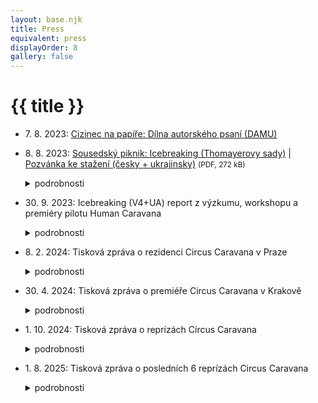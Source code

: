 ```yaml
---
layout: base.njk
title: Press
equivalent: press
displayOrder: 8
gallery: false
---
```


# {{ title }}

- <time datetime="2023-08-07">7. 8. 2023</time>: [Cizinec na papíře: Dílna autorského psaní (DAMU)](https://www.facebook.com/events/311848634603518/)
- <time datetime="2023-08-08">8. 8. 2023</time>: [Sousedský piknik: Icebreaking (Thomayerovy sady)](https://www.facebook.com/events/690959142876244/) | [Pozvánka ke stažení (česky + ukrajinsky)](/files/Icebreaking-piknik-Praha-2023-cz-ua.pdf) <small>(PDF, 272 kB)</small>
  <details>
    <summary>podrobnosti</summary>

    ## Sousedský piknik: Icebreaking

    <time datetime="2023-08-08 16:00:00">8. 8. 2023 od 16 hodin</time>

    v Thomayerových sadech v pražské Libni

    Srdečně Vás zveme na příjemné odpoledne v [Thomayerových sadech](https://www.google.com/maps/place/50%C2%B006%2730.5%22N+14%C2%B027%2759.9%22E/@50.1084344,14.4664056,19z/data=!4m4!3m3!8m2!3d50.1084722!4d14.4666389?entry=ttu) v Libni, kde na Vás budou **v úterý 8. srpna 2023** čekat **od 16 hodin** zábavné aktivity pro děti i jejich maminky a od 17 hodin hravá dílna o mezilidském sbližování, kterou pro Vás připravili tvůrci mezinárodního divadelního projektu ICEBREAKING (SK/CZ/UA).

    Většina z nás už déle než rok potkává ve své ulici nové sousedy z Ukrajiny a mnozí jim v jejich nelehké situaci podávají pomocnou ruku. Vy, naši noví ukrajinští sousedé,zase naši českou společnost obohacujete o své znalosti, zvyky, důležité služby i povolání. Je načase, abychom se blíže poznali a společně oslavili, že jsme pro sebe jeden druhému darem.

    Pro piknik upečeme to, co máme rádi my, vy nás potěšíte, když přinesete nějakou svoji oblíbenou pochoutku. Také nám moc pomůže, když do společné hry přinesete jakoukoli věc jako symbolický dárek. Může to být kytička ze zahrady, sušenka, obrázek nebo hezký kamínek, obarvená šiška anebo knížka, ze které jste už vyrostli. S dárky si budeme hrát, a i když jsme každý jiný, na konci se budou radovat všichni.

    U dobrého jídla a pití si budeme povídat, hrát a třeba i zpívat a tančit. Vezměte si s sebou i kelímek a piknikovou deku. A kdyby nám počasí nepřálo, přesuneme se do tělocvičny [SK Meteor](https://www.google.com/maps/place/SK+Meteor+Praha+Volejbal/@50.1091569,14.4668455,19z/data=!4m12!1m5!3m4!2zNTDCsDA2JzMwLjUiTiAxNMKwMjcnNTkuOSJF!8m2!3d50.1084722!4d14.4666389!3m5!1s0x470bebe40a8d07c5:0x48b46decc7505f5a!8m2!3d50.1090477!4d14.467169!16s%2Fg%2F11hzpnmdv5?entry=ttu) pár metrů od parku.

    Oslavme společně a tvořivě naše nové sousedství! Moc se na Vás těšíme!

    Více informací Vám rádi sdělíme na: icebreaking-praha@seznam.cz

    **Odpoledne pořádá [Prostores, z. s.](https://prostores.cz), za podpory Visegrad Fund a [Meteoru pro Ukrajinu](https://www.meteorproukrajinu.cz).**

    - <img src="/img/visegrad_fund.svg" alt="Visegrad fund" width="160">
    - <img src="/img/partners/prostores-round-cz.png" alt="Prostores" width="160">
    - <img src="/img/partners/meteor-pro-ukrajinu.jpg" alt="Visegrad fund" width="160">
    - <img src="/img/partners/unicef.png" alt="Visegrad fund" width="160">
    {.picnic-partners .list-unstyled}
  </details>
- <time datetime="2023-09-30">30. 9. 2023</time>: Icebreaking (V4+UA) report z výzkumu, workshopu a premiéry pilotu Human Caravana
  <details>
    <summary>podrobnosti</summary>

    > „Verím v silu umenia ako formy, ako byť spolu.“
    > Jerzy Zoń, režisér Teatr KTO, Krakow

    Myšlienka pripraviť divadlo sociálnej inklúzie, ktoré by pomohlo začleniť ukrajinských odídencov do spoločnosti a pochopiť domácemu obyvateľstvu situáciu, v ktorej sme sa navzájom ocitli, vznikla v čase, keď vlna solidarity a pomoci našim napadnutým susedom vrcholila, ale už sa objavovali prvé nedorozumenia a animozity. Netušili sme, že ich vývoj bude taký dynamický a rovnako sme nepredpokladali, ako nebude jednoduché zmapovať stav rôznorodých vzťahov medzi domácimi obyvateľmi a utečencami v okolitých krajinách, zachytiť a pochopiť kľúčové momenty ľudských osudov a v procese tvorby ich dramatickými prostriedkami transformovať do atraktívneho umeleckého a širokej verejnosti zrozumiteľného divadelného tvaru.

    Aj preto projekt „Prelamovanie ľadov“ mal a ešte bude mať viacero rozlične náročných fáz. Celý projekt tvoria 3 etapy: VÝSKUM, HUMAN CARAVANA, CIRCUS CARAVANA. Východiskom bolo oslovenie štyroch spriatelených divadiel z krajín V4 a dohoda na aktuálnosti témy a na potrebe pomôcť prekonávať bariéry medzi nami, najbližšími susedmi. Aby nezvíťazili oživené predsudky, mentálne bariéry a šíriaca sa nenávisť, ale vzájomné porozumenie, ľudskosť a dôstojnosť. My, Ansámbel nepravidelného divadla (AND) z Banskej Štiavnice sme oslovili a vytvorili kreatívne konzorcium s Teatr KTO z Krakova, Krvik Totr z Prahy a Firebirds company z Budapešti, aby sme spoločne vytvorili medzinárodnú pouličnú inscenáciu zameranú na zbližovanie miestnych občanov v krajinách V4 s odídencami z Ukrajiny. Do partnerskej spolupráce sme prizvali aj ukrajinské multimediálne divadlo WE: MEDIA THEATER z Ľviva. Každý z partnerov tejto európskej spolupráce má v projekte svoju špecifickú úlohu. Slovenský koordinátor je zodpovedný za celkový manažment projektu a jeho režijnú zložku, český partner má za úlohu napísať libreto a neskôr scenár inscenácie, poľské a maďarské divadlá zastupujú najmä ich herci ako performeri inscenácie a ukrajinský tím obohacuje projekt o filmovú a dokumentačnú tvorbu.

    ### Výskum

    Do prvej etapy bádania v jednotlivých krajinách V4 sa pustil najskôr užší tím:  hlavní protagonisti autorského divadla Krvik Totr a scenáristi projektu z Prahy – Petr Novotný a Tomáš Kout spolu s členmi nášho AND, režisérkou Janou Mikitkovou a PR manažérkou Emou Rajčanovou pripravili rôzne sociálno-inkluzívne aktivity s miestnymi občanmi krajín V4 a ukrajinskou komunitou v Prahe, v Budapešti, v Banskej Štiavnici a Krakove. Štvordňové pobyty medzinárodného tímu divadelníkov v týchto mestách boli v auguste 2023 zamerané na výskum a zber autentických príbehov odídencov v teréne ako inšpirácia pre scenár budúcej pouličnej inscenácie. Z absolvovaných stretnutí, prieskumných návštev dočasných ukrajinských príbytkov, z realizácie tvorivých workshopov s miestnymi občanmi i domestikovanými utečencami a tiež z mnohých individuálnych rozhovorov s vytipovanými respondentmi zaznamenali množstvo nevšedných príbehov a emocionálnych zážitkov, ktoré nám objasnili prežívanie diametrálne odlišných osudov podobných generácií v dvoch susediacich krajinách.

    Pochopili sme, že sila témy je obrovská. S pokorou sme rešpektovali, že osobná skúsenosť ukrajinských odídencov je do veľkej mieri neprenosná a pre nás nepochopiteľná a zároveň sme pomaly nachádzali cesty, ktoré nás zbližovali, napr. zdieľanie receptov na národné špeciality, živá hudba, spev obľúbených piesní, či žonglérske techniky alebo smiech z drobných jazykových nedorozumení.

    > „Cítim sa ako doma. Cítim sa ako medzi svojimi.“
    > <footer>(Sveťa, Kyjiv)</footer>

    > „My už domov nemáme, nemáme nič, chcem tu zostať.“
    > <footer>(Olena, Bachmut)</footer>

    > „Kto stratí domov a pôdu, akoby neexistoval, ako by stratil život.“
    > <footer>(Olha, Zaporožie)</footer>

    > „Išli sme sa prejsť do parku a nemuseli sme dávať pozor, kde sú míny…“
    > <footer>(Liuda, Lviv)</footer>

    > „Už sme zabudli, aké je to byť vonku v noci a len tak si užívať život ako ľudia tu.“
    > <footer>(Olha, Lviv)</footer>

    „Máme sa tu dobre, ale hneď ako skončí vojna, viem, na ktorý spoj nasadnem a vrátim sa späť.“ (Olha, Zaporožie)
    Výskumné cesty vyvrcholili v každom meste príjemným Susedským piknikom s neformálnym, no zároveň cieľavedomým programom, štruktúrou i ľahkým občerstvením.  Po úvodnom zoznámení a vlastnoručnom zápise krstných mien účastníkov na spoločný baliaci papier (pozoruhodné bolo sledovať, kto používa ukrajinský alebo ruský podpis či výslovnosť mien) nasledovalo zábavné spoznávanie rôzneho významu zvukomalebných slov v našich stredoeurópskych jazykoch (čučoriedka a pod.), hľadanie podobných slov s iným významom (napr. naše úžasné je po ukrajinsky hrozné) a uvedomovanie si straty pôvodnej jazykovej identity a nadobúdania novej u odídencov (odmietnutie ruštiny, preferencia ukrajinčiny, nevyhnutné učenie sa miestneho jazyka). Piknik pokračoval predstavou domova, kde odídenci žijú, avšak so zavretými očami (často emotívne porovnávali svoje súčasné malé, zdieľané izbičky so svojimi veľkými domami a sadmi na Ukrajine). Takmer všetci žili v spomienkach, v minulosti. Potom prišlo na rad rozdávanie vzájomne vopred pripravených darčekových balíčkov a hádanie, čo v nich asi je. Po ich rozbalení individuálne zvažovanie, či ten darček obdarovaný potrebuje, alebo ho niekomu daruje ďalej. Na hru na darčeky nadviazala prechádzková interakcia vo dvojiciach s motúzkom od balíkov, vzájomné vodenie sa so zavretými očami po exteriéri pikniku ako test obojstrannej dôvery. Potom všetci obdarovaní z kusov baliaceho papiera od darčekov spoločne zliepali dokopy kraje a mestá Ukrajiny a krajiny V4 (už v samotnom názve krajiny „Ukrajina“ sa skrýva slovo „ukrajovať“). Do tejto „mapotvorby“ nového európskeho kontinentu ochotne pridávali svoj domovský región aj starší účastníci. Každý piknik (okrem Budapešti) multijazyčne moderoval a svojím pútavým rozprávaním o európskych koreňoch svojich predkov obohacoval skúsený scénograf a performer Tomáš Žižka z Prahy, ktorý na záver predviedol neobvyklú hudobnú performanciu. Z veľkého suchého koreňa stromu za pomoci snímača a rozličných nástrojov (paličky, kefy, hračky…) zázračne vylúdil rôzne rytmické zvuky, čím zaujal nielen deti, ale doslova uhranul aj staršie ženy, ktoré sa s podobným súčasným umením ešte nestretli. Susedské pikniky sa uskutočnili v exteriéroch Thomayerových sadov (Praha), v parčíku komunitného inkubátora Konnektor (Budapešť), v záhrade Skautského domu (Banská Štiavnica) a na exteriérovej scéne Teatr KTO v Krakove. Počet účastníkov bol v čase premenlivý, od 20  do 40 v priebehu troch-štyroch hodín. Niektorí totiž podľa svojich možností priebežne prichádzali i odchádzali. Prevahu mali väčšinou Ukrajinci, s organizáciou akcie pomáhali manažéri domácich partnerských divadiel.

    V priebehu 13-dňového výskumného turné sa členovia osemčlenného medzinárodného tímu každý večer aj spoločne stretávali, aby si nielen odovzdali základné informácie a osobné zážitky nadobudnuté v individuálnych rozhovoroch a situáciách počas dňa, vyselektovali zaujímavé a pre tvorbu inšpirujúce momenty, ktoré by mohli obohatiť scenáristov, dramaturga a režisérku v procese kreovania budúcej inscenácie, ale aby aj navzájom „roztápali ľady“ medzi účastníkmi výskumu navzájom. Okrem množstva fotografií vznikla aj bohatá databáza všetkých aktivít, ktoré počas výskumných ciest nakrúcali na audio a videozáznam Liudmyla Batalová a Olha Klymuk z partnerského ukrajinského divadla. Do dokumentárneho filmu ICEBREAKING ich ako reportážny príbeh jednej z nich neskôr umelecky spracoval režisér Sashko Brama (UA). Premiéra a diskusia s tvorcami sa uskutočnila na záver 8. ročníka Festivalu AMPLIÓN – Nový kabaret & pouličné umenie 2023 v Banskej Štiavnici.

    > „Som Ruska, ale môj domov je Ukrajina.“
    > <footer>(Olha, Zaporožie)</footer>

    > „V Budapešti nemám domov. Som tu na dlhom výlete.“
    > <footer>(Martin, Kijiv)</footer>

    > „Slováci, Česi a Poliaci pomáhajú Ukrajincom, lebo musia, robia to zo strachu pred Ruskom, nechcú, aby prišli do ich krajín. Maďari pomáhajú nezištne, lebo chcú pomôcť.“
    > <footer>(Chilla, Zakarpatsko)</footer>

    > „Ako prvé nás spojilo klbko vlny. Naše prvé slovo, ktorému sme obe rozumeli bolo moher.“
    > <footer>(Zuzka, Banská Štiavnica)</footer>

    > „Ak bude ešte budúcu stredu vojna, tak prídem na štrikovanie…“
    > <footer>(Marina, Charkiv)</footer>

    > „Každý je na svojom mieste. Môj manžel bojuje vo vojne, ja bojujem našou kultúrou, výšivkou a ukrajinskou vlajkou. Sme v tom spolu.“
    > <footer>(Marina, Charkiv)</footer>

    ### Workshop

    Bezprostredne na výskumné cesty nadväzovala tvorba libreta budúcej inscenácie. Autorská dvojica Petr Novotný a Tomáš Kout (CZ) v priebehu desiatich dní napísali prvú verziu scenára, ktorý následne upravovali podľa pripomienok dramaturgov a najmä režisérky Jany Mikitkovej (SK) do prvej verzie libreta. Tá bola spolu s vopred pripravenou site specific scénografickou víziou Tomáša Žižku (SK/CZ) podkladom na intenzívnu tvorivú prácu lektorov medzinárodného WORKSHOPU v štyroch najdôležitejších inscenačných zložkách inscenácie HUMAN CARAVANA. Zatiaľ čo Martin Geišberg (SK) trénoval so siedmymi hercami hru na atypické hudobné nástroje i spev a v noci komponoval alebo nahrával originálnu hudbu do pilotnej inscenácie, kostýmová designérka Anna Weszelovszky (HU) na mieste intenzívne tvorila kostýmy z vopred nakúpených i zozbieraných materiálov (spacie vaky) a prispôsobovala ich na telá hercov. Scénograf Tomáš Žižka spolu so svojím technickým asistentom Henrichom Žuchom pripravovali do pouličnej scénografie vizuálne inštalácie a rekvizity: reflektory s dymovým efektom vo vstupnej bráne Starého zámku, veštecké miesto a karty, visiace biele košele v korunách stromov, obrovské hniezdo z konárov v lese, označenie hraníc na plote, lán slnečníc. Tiež upravili káru na ťahanie „nového prechodného domova utečencov“. Medzinárodný tím performerov z Poľska, Maďarska, Česka a Slovenska však najviac fyzicky vyťažil tvorbou významotvorných pohybových dramatických situácií choreograf Ladislav Cmorej (SK), ktorý bol výdatnou posilou non-verbálnej a vizuálno-pohybovej koncepcie inscenácie work in progress režisérky Jany Mikitkovej (SK). Napriek tomu, že trojdňový workshop nemôže nahradiť klasický šesťtýždňový skúšobný proces v divadle, všetci spomenutí tvorcovia a rovnako performeri z partnerských divadiel a umeleckých skupín Slawek Bendykowski, Paulina Lasyk, Mieszko Syc (PL), Gergely Kiss, Bálint Turai (HU), Tereza Kmotorková (SK) a Anton Eliáš (SK/CZ) intenzívne spolupracovali od rána až do neskorej noci s rešpektom k odborným lektorom/tvorcom a zámerom projektu. Svojou prirodzenou ochotou, bezprostrednou ľudskosťou a najmä profesionálnym prístupom prelamovali ľady a spoločne vytvorili priateľský 15-členný umelecký tím pripravený predviesť z tvorivého workshopu 45 minútový pracovný výstup ako možnú časť budúceho veľkého diela, ktorú divákom na premiére a dvoch reprízach v Banskej Štiavnici a okolí prinesie skutočný umelecký a emocionálny zážitok.

    > „Home is where the blue sky is.“
    > <footer>(Petr Novotný)</footer>

    ### Premiéra pilotu

    Premiéra pilotnej pouličnej inscenácie HUMAN CARAVANA sa uskutočnila len hodinu po otvorení 8. ročníka medzinárodnej prehliadky kabaretných divadiel a pouličného umenia Festival AMPLIÓN 2023 v piatok 22. septembra od 17:00 do cca 17:45 hod. Približne 80 až 90 divákov pritiahol z Námestia sv. Trojice pred bránu Starého zámku 22 členný holandský brass band Orkest de Tegenwind, ktorý vytvoril skvelú atmosféru a potrebné očakávanie publika.

    Inscenácia bola jednoduchým príbehom rodiny so psom, ktorá musela za dramatických okolností opustiť svoj domov. Najskôr sa do neho márne pokúšala vrátiť cez vysoký múr v štýle akrobatickej grotesky, čoskoro však pochopila, že sa musí vydať na dlhú cestu a hľadať nové miesto pre život. Už v tejto fáze performeri zapojili do akcie aj divákov, ktorí spoločne niesli rebrík aj s batožinou. Cestou rodina stretla cigánsku vešticu, ktorá jej z veľkých kariet predpovedala nejednoznačný osud. Na lesnom rázcestí našla spolu s divákmi  dobráckeho pútnika, ktorý členom rodiny ukázal cestu. Tá však bola plná nástrah a nebezpečenstva. Po dlhšom putovaní lesným chodníkom objavili prechodné bydlisko v prírode (hniezdo), kde sa však symbolicky rozlúčili s otcom rodiny, ktorý padol pri obrane ich vlasti. Po ďalšom putovaní so spevom a hudbou objavila rodina starú káru, ktorú len vďaka pomoci divákov dokázali potiahnuť až na hranice novej, neznámej krajiny. Po jej prekonaní sa v novom, slobodnom priestore odohrali dynamické tanečno-pohybové až akrobatické scény s oblečením a spacími vakmi, ktoré symbolizovali nielen pomoc od domorodcov, ale i rivalitu medzi členmi rodiny a cynickou trhovou spoločnosťou. Nakoniec sa spoločne ustálili vo svojom novom domove, útulne zariadenej kočovnej káre, akoby putovní cirkusanti, ktorých nový život sa ešte len začína. Už teraz však pocítili, aké to je, dostať pomocnú ruku. Tú si na záver osobne podali s divákmi, ktorí sa im počas putovania rozhodli pomôcť svojím svetrom, jedlom, či fyzickou silou.

    Inscenácia mala charakter pochôdzkového divadla, jednotlivé výstupy sa odohrávali v podobnej štruktúre ako je krížová cesta na siedmych zastaveniach. Divákov vítal, sprevádzal a po trase usmerňoval v ceste za hercami delegát-moderátor, ktorý na začiatku sľuboval exkurziu do susednej krajiny a zábavnú show. Nasledovala však nečakaná utečenecká tragédia s dlhým putovaním a otvoreným koncom v novej domovine. Takmer celou, inak v podstate non-verbálnou inscenáciou sa niesla zádumčivá ambientná hudba z prenosného reproduktoru a miestami živý chorálový spev účinkujúcich s nástrojmi, ktorá vystihovala a posilňovala atmosféru exodu, hľadania zasľúbenej zeme a zároveň šťastia v nešťastí. Diváci so záujmom i trpezlivosťou absolvovali celý pochod okolo Starého zámku lesným chodníkom až do záhrady Skautského domu, kde tvorcov a performerov odmenili dlhým potleskom. Je preto veľká škoda, že sa v nasledujúcich dvoch dňoch nepodarilo kvôli nepriaznivému daždivému počasiu a ochoreniu herečky uskutočniť ešte dve naplánované reprízy pri Hájovni, Červenej studni na periférii Banskej Štiavnice a pri Oddychovom areáli Kolpingovho domu v Štiavnických Baniach.

    Pilotná premiéra HUMAN CARAVANY bola laboratórium potenciálneho príbehu, formy i medziľudského zbližovania vďaka pouličnému pochôdzkovému divadlu, ktoré na základe dopracovaného scenára do finálnej podoby naštudujú na jar 2024 tvorcovia a performeri štyroch spolupracujúcich divadiel pod názvom CIRCUS CARAVANA. Premiéra je naplánovaná na koniec apríla v Krakove, reprízy sa uskutočnia vo všetkých krajinách V4 aj na Ukrajine.

    > „ICEBREAKING je **odkrývanie** stereotypov v našich hlavách.
    > **Búranie** škatuliek, do ktorých triedime ľudí – hneď, a už naveky.
    > **Prelamovanie** predsudkov našich dní.
    > **Zbližovanie** s tými, ktorých potrebujeme, aby sme prežili.“
    > <footer>(Jana Mikitková)</footer>

    Zaznamenal Ján Fakla, AND n.o.
    </details>
- <time datetime="2024-02-08">8. 2. 2024</time>: Tisková zpráva o rezidenci Circus Caravana v Praze
    <details>
      <summary>podrobnosti</summary>
      <h2>Unikátní projekt umělců ze zemí V4 chce probudit empatii k ukrajinským utečencům</h2>

      Umění spojuje a dokáže prolamovat ledy. To je hlavní myšlenka, která svedla dohromady divadelníky ze zemí V4. Společně vytvořili projekt ICEBREAKING jako reakci na válku na Ukrajině, uprchlickou krizi a hlavně klesající ochotu místních pomáhat utečencům. Věří, že pouliční divadlo jim může ukázat, v jaké situaci se Ukrajinci nacházejí, a hlavně částečně zažít, jak se cítí. Divadelníci vsadili na to, že umění rozvíjí empatii a soucit. Snaží se to dělat s humorem a nadhledem, k čemuž je forma cirkusu a pouličního divadla jako stvořená.

      „Spojili jsme se s kolegy z České republiky, Polska a Maďarska, abychom vytvořili mezinárodní pouliční produkci, jejímž cílem je sblížit místní občany V4 s utečenci z Ukrajiny. ICEBREAKING je nonverbální pohybově-vizuální divadlo sociálního začlenění, které vypráví příběhy lidí ve smíšených komunitách. Jde o to odkrývat stereotypy v hlavě, uvědomit si, že jsme všichni stejní lidé a měli bychom si v případě potřeby pomáhat,“ vysvětluje Ján Fakla, ředitel Ansámblu nepravidelného divadla (AND n.o.), který se na projektu za slovenskou stranu podílí.

      Partnerem projektu je kromě slovenského AND n.o. také jeden z nejrespektovanějších profesionálních polských souborů Teatr KTO, české kabaretní divadlo KRVIK TOTR (Prostores, z. s.) a maďarská skupina nového cirkusu Firebirds. Umělci také spolupracují s nezávislým ukrajinským uměleckým souborem WE: MEDIA THEATER, který působí v oblasti multimediálního divadla. Icebreaking má tři fáze, z nichž první již byla realizována a ukázala divadelníkům, že tento projekt má smysl. Ve 4 hlavních městech zemí V4 již realizovali výzkum v ukrajinské komunitě spolu se sociálně-inkluzivními aktivitami s místními občany. Seznámili se s osudy a postoji desítek Ukrajinců, kteří svou situaci vnímají velmi individuálně. Některým se podařilo najít nový domov v nové zemi, jiní se touží vrátit na Ukrajinu, mnozí žijí ve vzpomínkách, další jsou odhodláni bránit svou vlast všemi prostředky. To vše se stalo součástí workshopu a pilotní pouliční inscenace HUMAN CARAVANA, kterou mohli vidět návštěvníci zářijového Festivalu AMPLIÓN – Nový kabaret & pouliční umění v Banské Štiavnici.

      „Odezva byla fantastická. Snažili jsme se do představení zapojit i návštěvníky, aby si například vyzkoušeli, jaké to je putovat bez všeho dlouhé dny neznámou krajinou. Naším cílem je uměním bořit předsudky a myslíme si, že naše pouliční produkce dokázala lidi vtáhnout do děje a uvědomit si, jak se všichni navzájem potřebujeme. Proto se těšíme na další fázi projektu, do které právě vstupujeme,“ vysvětlila dramaturgyně a ředitelka Ansámblu nepravidelného divadla Jana Mikitková.
      
      Druhá fáze projektu ICEBREAKING byla zahájena na Slovensku – rezidencí v Banské Štiavnici.

      A od 14. do 18. února 2024 pokračuje v Praze, ve Studiu Lenky Wagnerové Na Košince. Tam se opět setkají divadelníci ze všech 4 zemí a budou zkoušet novou inscenaci pouličního divadla CIRKUS CARAVANA. Součástí rezidence bude také promítání videoreportáže z výzkumu ICEBREAKING ukrajinských filmařů.

      „Takové rezidence pak proběhnou ještě v březnu v Budapešti a v dubnu v Krakově, kde hru nakonec uvedeme v premiéře. Následně s ní plánujeme vycestovat do zemí V4 a na Ukrajinu. Domníváme se, že téma sbližování lidí, kultur a náboženství je mimořádně aktuální a v dnešním globalizovaném světě je nejvyšší čas, abychom se mu náležitě věnovali. Naše vystoupení se tedy nezastaví u ukrajinských utečenců.  Jsou i další marginalizované skupiny lidí, o kterých je třeba více hovořit. I prostřednictvím umění,“ přiblížil Ján Fakla vizi projektu do budoucna.
      
      Na projektu se dále podílejí Tomáš Žižka (scénograf zaměřený na site-specific), maďarská kostymérka a cirkusová performerka Anna Weszelovszky, slovenský choreograf Ladislav Cmorej (mj. Slovenské národné divadlo) a další. V desítce herců ze všech čtyř zemí najdete mj. Danielu Voráčkovou (Divadlo bratří Formanů aj.), Antona Eliáše (Národní divadlo aj.), Angelu Nwagbo (DAMU) a herce a herečky polského Teatro KTO a maďarských Firebirds. Za scénářem stojí Petr Jediný Novotný (mj. pedagog DAMU) a Tomáš Kout (oba tvoří autorský soubor Krvik Totr), supervize se zhostil slavný polský režisér Jerzy Zoń. Režii má Jana Mikitková z Ansámblu nepravidelného divadla.
     
      Podívejte se na aftermovie z [podzimní části projektu s názvem Human caravan](/cs/human-caravan/).

      Projekt je financován Evropskou unií. #CreativeEurope  
      (Vyjádřené názory a stanoviska jsou však výhradně názory autorů a nemusí nutně odrážet názory a stanoviska Evropské unie nebo agentury EACEA. Evropská unie ani orgán poskytující podporu za ně nemohou nést odpovědnost.)

      Zdroj: [Ansámbel nepravidelného divadla n.o.](https://and-theatre.art/icebreaking/), Banská Štiavnica, Slovensko
      [Facebook](https://www.facebook.com/andtheatre.sk ) | [Instagram](https://www.instagram.com/ansambelnepravidelnehodivadla/ ) | [YouTube](https://www.youtube.com/@and-theatre/videos )

      <h3>Kontakt pro média</h3> 

      <address>
        **Eva Sládková** (SK), PR & media specialist
        evasladkova48@gmail.com, [+421 903 576 184](tel:+421903576184)
        
        **Ema Rajčanová** (SK/CZ), PR & social media
        rajcanovaem@gmail.com, [+421 911 278 119](tel:+421911278119)
      </address>
    </details>
- <time datetime="2024-04-30">30. 4. 2024</time>: Tisková zpráva o premiéře Circus Caravana v Krakově
    <details>
      <summary>podrobnosti</summary>

      <h2>Premiéra Circus caravana</h2>

      Oficiální veřejná premiéra divadla sociálního začleňování ukrajinských uprchlíků s obyvateli zemí V4 s názvem CIRKUS CARAVANA se uskutečnila v neděli 28. dubna 2024 na náměstí Velké armády Napoleona v Krakově. Předposlední odpolední zkoušku, na které se dolaďoval nový pozitivní závěr inscenace, přerušily dešťové přeháňky, ale v 17:00 hodin na premiéře se již aprílové počasí ustálilo. Představení se odehrávalo na dlážděné betonové ploše o rozměrech asi 25 x 30 m, diváci seděli a/nebo stáli v půlkruhu, pozadí tvořily stromy a vysoké zdi hradu Wawel. Hudebně-pohybová produkce s vynikajícími uměleckými a hereckými výkony mezinárodního týmu účinkujících z Teatr KTO (PL), souboru FIREBIRDS (HU), divadelních spolupracovníků Krvik Totr (CZ) a souboru Nepravidelného divadla (SK) zaujala děti, dospělé i seniory. Představení trvalo 76 minut bez přestávky a bylo doprovázeno smíchem a potleskem diváků. Na závěr představení proběhlo společné poděkování přítomných umělců. Silně propagované akce (pozvánky, plakáty, bulletiny, událost a příspěvky na FB/Instagramu) bez vstupného se záměrně zúčastnilo přibližně 150 až 200 diváků, přičemž zhruba tolik se jich náhodně zastavilo na procházce a sledovalo představení z promenády na nábřeží Visly, takže premiéru navštívilo přibližně 350 až 400 lidí. Videozáznam z premiéry natočil ukrajinský partner WE: MEDIA THEATRE a [dvouminutový trailer je k dispozici na YouTube](https://youtu.be/N5SRFF-l2e4?si=QJwUhfpApiM7Gr1Y).

      Ve stejný den se v 19:30 uskutečnila premiéra krátkého dokumentu ŠÉF CIRKUSU o osudech bývalého ukrajinského principála Ilji Borsuka, který kvůli válce rozpustil svůj malý cirkus a stal se dobrovolníkem. Filmař a režisér Saško Brama (UA) se s Iljou vydal na dlouhou cestu s humanitární pomocí do frontových oblastí Dněpru a zaznamenal jeho životní příběh. Na premiéře filmu v divadle KTO se diváci (asi 40) seznámili s otřesným životem ukrajinského obyvatelstva na východě Ukrajiny. Poté tvůrci a diváci diskutovali s režisérem a protagonistou filmu prostřednictvím online přenosu. Premiéra měla velmi silný emocionální náboj a také podnítila sbírku na opravu staré dodávky pro bývalého majitele cirkusu Ilju Borsuka. [Film je k vidění na na YouTube.](https://www.youtube.com/watch?v=M2XyWNx0wWM&themeRefresh=1)
    </details>
- <time datetime="2024-10-01">1. 10. 2024</time>: Tisková zpráva o reprízách Circus Caravana
    <details>
      <summary>podrobnosti</summary>

      <h2>Reprízy Circus caravana</h2>

      Reprízy nové mezinárodní hudební a pohybové pouliční produkce CIRCUS CARAVANA konsorcia Icebreaking byly pořádány ve spolupráci s místními organizátory nebo mezinárodními festivaly v zemích V4. Místa konání byla uspořádána také s ohledem na ukrajinskou diasporu emigrantů z UA, které organizátoři na reprízy speciálně pozvali. Ne vždy je bylo možné v publiku přesně identifikovat, jejich počet se na každé repríze měnil. Našli se však i tací, kteří po představení oslovili tvůrce a účinkující a vyjádřili jim osobní poděkování. Všechna představení byla zdokumentována místními profesionálními fotografy, které poskytli jednotliví partneři projektu.

      <strong>První repríza</strong> se uskutečnila ve čtvrtek 6. června 2024 v severomoravském Krnově, kde se v 17:00 sešli v centru Hlavního náměstí především mladí lidé a rodiče s dětmi. Asi 150 diváků neodradila ani letní dešťová přeháňka uprostřed představení. Neodešli, naopak jej sledovali z laviček v hledišti většinou pod deštníky, které jim pohotově dodal místní pořadatel (galerie Edel). Zahřátí a uvolnění účinkující předvedli reprízu ve skvělé formě a bez přerušení, dokonce s novým propracovaným závěrem, který spolu s režisérem a choreografem nacvičili později dopoledne za přirozeného zájmu kolemjdoucích a zejména dětí z mateřské školy. I přes nepřízeň počasí se diváci bavili a vřele ocenili umělecké a artistické výkony i „nepromokavost“ účinkujících při závěrečném potlesku. Krátce po skončení reprízy se v Městské kavárně uskutečnilo promítání dokumentárního filmu ŠÉF CIRKUSU. Po něm členové AND diskutovali s diváky a místními dobrovolníky o situaci na Ukrajině.

      [fotky](https://www.facebook.com/media/set/?set=a.1094655282108742)

      <strong>Druhou, třetí a čtvrtou reprízu</strong> uspořádal partnerský Teatr KTO z Krakova (PL) v rámci 37. ročníku mezinárodního festivalu ULICA. Součástí jsou i výjezdy uměleckých souborů s jejich inscenacemi do okolních měst a také do centra Krakova. Zájem a návštěvnost pouličních představení je v těchto městech a zejména v Krakově již řadu let vysoká. Vzhledem k tomu, že v této oblasti tvoří ukrajinští emigranti asi 10 % obyvatelstva, byla účast ukrajinských žen a dětí na festivalu přirozená.

      Druhá repríza se konala v městečku Limanowa (PL), kam se v horkém letním odpoledni 5. července 2024 v 16:00 hodin přišlo podívat na představení CIRKUS CARAVANA asi 140-150 místních diváků. Místní pořadatelé zajistili židle k sezení a technickou podporu na nekrytém otevřeném městském okruhu. Produkce se stabilizovala, účinkující předvedli skvělé herecké výkony a zcela se zapotili v kostýmech. Navzdory parnému počasí udrželi pozornost malých i velkých diváků vysokým tempem a procítěnými projevy až do závěrečného potlesku.

      [fotky](https://www.facebook.com/media/set/?set=a.1205684051005864)

      Usporiadatelia tretej reprízy zabezpečili pre divákov na Miestnom rýnku (inak parkovisku) v centre mesta Niepołomice (PL) 80 plážových lehátok. Horúce slnko pražilo celý deň, a preto každý divák, ktorý dal 6. júla 2024 medzi 16:00 a 17:15 hod. prednosť CIRCUS CARAVANE pred kúpaliskom bol kultúrnym hrdinom. Ešte väčším bol aj medzinárodný tím performerov a technikov konzorcia Icebreaking, ktorí na rozpálenom námestí podávali takmer heroické výkony. Nakoniec zaujali až cca 90 divákov, ktorí svojou výdržou i reakciami v ležiacej, či stojacej polohe ocenili ich profesionálny prístup. Atmosféru zpříjemňovala nedaleká vodní fontána.

      [fotky](https://www.facebook.com/media/set/?set=a.1313594280214840)

      <strong>Čtvrtá repríza</strong> na velkém Hlavním náměstí v Krakově (PL) byla nejnáročnější nejen z hlediska velkého prostoru, ale zejména z hlediska udržení pozornosti početného publika (850-1000 lidí), které představení CIRKUS CARAVANA sledovalo ze všech čtyř stran. Uskutečnilo se v neděli 7. července 2024 ve 13:00 během vyvrcholení mezinárodního festivalu ULICA, kde na stejném náměstí paralelně probíhaly další pouliční produkce. Část diváků před jevištěm sledovala představení na židlích a na zemi, část kolem za zábranami a část migrovala po náměstí. Byla to nejen obrovská zkouška hereckých schopností účinkujících, ale také zkouška nosnosti příběhu a myšlenky inscenace v tak obrovském prostoru se vším okolním ruchem (kavárenské terasy, koňské povozy, různé zvuky). Tým účinkujících a techniků to zvládl s přehledem, ale také se ctí a dlouhým závěrečným potleskem velmi vděčného publika.

      [fotky](https://www.facebook.com/media/set/?set=a.1313604890213779)

      <strong>Pátá repríza</strong> se konala 16. července 2024 od 18:15 v příjemné večerní atmosféře na 16. ročníku mezinárodního festivalu Za dveřmi v Praze. Před zhruba 160-170 diváky představili v exteriéru Holešovické tržnice artisté z Polska, Maďarska, České republiky a Slovenska příběh cirkusových umělců prchajících před válkou a jejich (ne)přijetí v evropské zemi. Představení zhlédli nejen festivaloví diváci, čeští i zahraniční účinkující, početní Pražané od 3 do 99 let, ale i ukrajinští diváci dočasně žijící v Praze. Jeden z nich, Olexandr, bývalý klaun z Charkova, přišel osobně poděkovat účinkujícím za představení, které mu dalo naději na lepší budoucnost, a pozval je na klaunský festival, který v Praze připravuje.

      [fotky](https://www.facebook.com/media/set/?set=a.1205696721004597)

      <strong>Šestá repríza</strong> 21. září 2024 v Banské Štiavnici byla zároveň slovenskou premiérou na 9. ročníku festivalu AMPLIÓN - Nový kabaret & Street Art 2024. Uskutečnila se v 15:30 hodin na asfaltové ploše Střední odborné školy služeb a lesnictví pod sídlištěm Drieňová, odkud přišlo mnoho místních diváků. Smíšené festivalové publikum tvořily rodiny s dětmi, zdomácnělí ukrajinští emigranti, přespolní z Banské Bystrice, Zvolena a dalších slovenských měst, celkem asi 140-150 lidí. Vystoupení mělo dynamický, plynulý a vyrovnaný průběh, účinkující hráli přesvědčivě a s vysokým nasazením, což diváci na závěr ocenili dlouhým a srdečným potleskem a místy i výkřiky „bravó“.

      [fotky](https://www.facebook.com/media/set/?set=a.1189526379288298)

      Zaznamenal Ján Fakla, AND n.o.
    </details>

- <time datetime="2025-08-01">1. 8. 2025</time>: Tisková zpráva o posledních 6 reprízách Circus Caravana
  <details>
    <summary>podrobnosti</summary>

    ## Zpráva o představeních CIRCUS CARAVANA

    Po zimně-jarní přestávce odehrál 31. května 2025 mezinárodní tým performerů ze zemí V4 **sedmou reprízu** na Považí, v rámci prvního ročníku European Mime Fest thanks Milan Sládek. Na Mírovém náměstí v Trenčíně se ve 16:00 nacházelo údajně až dva tisíce lidí, ale většinu návštěvníků tam přilákala vinná procházka. Navzdory rušivé cirkulaci kolemjdoucích přátel vína však 160 až 200 sedících či stojících dospělých a dětí pozorně sledovalo herecké, žonglovací a artistické dovednosti mezinárodního týmu performerů, který ani po půl roce od poslední reprízy neztratil nic na svěžesti, dynamice a radosti ze hry. A to navzdory tomu, že v obsazení došlo i k jedné alternaci. Africko-českou performerku Angelu Nwagbo nahradila v roli Fénixe japonsko-česká herečka a tanečnice Marie Sawa, která přípravu v Praze i premiéru v Trenčíně zvládla výborně. Její výkon ocenili nejen aplaudující diváci, ale i kolegové, kteří jí samozřejmě velmi pomáhali. V publiku byli přítomni i účastníci nového mezinárodního festivalu.
    
    [fotky](https://www.facebook.com/media/set/?set=a.1422388422668758)

    O den později, 1. června 2025, byl celý tým Icebreaking připraven předat umělecké poselství o sbližování početnému publiku na východě Slovenska. **Osmá repríza** byla naplánována v rámci závěrečného víkendu Města kultury Humenné 2024. Na Náměstí svobody v Humenném se před 15:30 hod. shromáždilo přibližně 250 zvědavých diváků. Dominovaly děti s rodiči, nechybělo ani několik ukrajinských uprchlíků. Slunečné počasí a krásné prostředí s humenským zámečkem v pozadí však v průběhu půl hodiny vystřídaly hrozivé bouřkové mraky a blesky se silným hřměním. Udeřily stále častěji a blíže. Když začaly padat velké a husté kapky deště, organizátoři se s koordinátorem týmu inscenace rozhodli představení přerušit z důvodu všeobecného ohrožení a vyzvali diváky, aby se ukryli na bezpečném místě. Po cca 25 minutách hraní se spustil prudký déšť, který publikum doslova rozehnal do svých domovů. Po další půlhodině lijáku bylo jasné, že show se dokončit už nepodaří, neboť déšť promočil kostýmy, vítr narušil scénu, techniku a zákulisí. Byla to první repríza, kterou vyšší moc bohužel nedovolila odehrát celou. Repríza se uskutečnila mimo plánované reprízy projektu Icebreaking.
    
    [fotky](https://www.facebook.com/media/set/?set=a.1422432262664374)

    **Devátá repríza** se uskutečnila ve spolupráci s Divadlem Jozefa Gregora Tajovského ve Zvolenu. Do pěší zóny Náměstí SNP před budovu divadla přišlo v sobotu 28. června 2025 v 18:00 hod. asi 160 – 180 diváků všech věkových skupin. V příjemné podvečerní atmosféře se na show soustředilo vnímavé divadelní publikum, které potleskem (ne)pravidelně reagovalo nejen na jednotlivá artistická čísla, ale i na metafory a nuance příběhu o hledání nového domova. Performeři byli už skvěle sehraní a směleji vynikala i trvale alternující Marie Sawa. Byla to další vydařená repríza, po které tvůrci a interpreti poskytli i rozhovor do regionálního vysílání RTVS (Rozhlas a televize Slovenska).
    
    [fotky](https://www.facebook.com/media/set/?set=a.1422471262660474)

    **Desátá repríza** byla součástí kulturního léta Města Banská Bystrica, ve kterém žije i početná ukrajinská diaspora. Performeři ji s chutí odehráli na trávě v klidném prostředí Parku pod Muzeem SNP, kde se v neděli odpoledne 29. června 2025 v 17:00 sešlo asi 150 – 170 převážně mladých diváků a rodičů s dětmi. Herci i diváci byli správně soustředěni a přes příběh cirkusáků – uprchlíků i vzájemně myšlenkově a hodnotově propojeni. Možná i díky tomu, že část publika tvořili místní aktivisté z občanské iniciativy NE V NAŠEM MĚSTĚ a jejich příznivci, kteří téma a cíl inscenace velmi dobře pochopili a interprety dlouhým závěrečným potleskem upřímně podpořili.
    
    [fotky](https://www.facebook.com/media/set/?set=a.1422477235993210)

    Poslední dvě reprízy v Maďarsku organizačně zabezpečoval maďarský partner – MZSE / Firebirds team (HU). Podařilo se mu dohodnout účast na největším multižánrovém festivalu umění na maďarském venkově Művészetek Völgye Fesztivál (Valley of Arts). Na 34. ročníku, který se uskutečnil od 18. do 27. července 2025 na 96 různých lokalitách ve třech vesnicích nedaleko města Veszprém, se uskutečnilo téměř 2 000 programů, festival každoročně navštíví tisíce lidí.

    **Jedenáctá repríza** mezinárodního týmu se uskutečnila v areálu hlavní scény festivalu Cirque du Tokert na konci obce Vigántpetend večer 21. července 2025 v 19:30 hod. před asi 100 sedícími nebo stojícími diváky. Představení však viděli i přicházející diváci na velký hlavní koncert populární maďarské zpěvačky Zsuzsy Koncz, který začal krátce po Circus Caravane. Mnozí z nich se u ní zastavili a zůstali až do konce, resp. sledovali představení z nedalekého vyvýšeného místa velkého hlediště hlavní scény festivalu.
    
    [fotky](https://www.facebook.com/media/set/?set=a.1438500617724205)

    **Dvanáctou reprízu** zahrál tým Icebreaking během horkého letního odpoledne 22. července 2025 v 15:00 hod. ve sportovním areálu Taliándörögd Lőtér, kam přišlo pro horké počasí bohužel jen asi 45 – 50 diváků. Navzdory tomu všichni performeři odvedli velmi dynamické a energické profesionální výkony, kterými si získali publikum a sobě navzájem opět dokázali, že inscenaci hráli v týmovém duchu evropské spolupráce velmi rádi. S velkou chutí, lehkostí i neplánovanou improvizací opět vyprávěli příběh utíkajících cirkusáků, kteří nakonec našli místo pro svůj cirkus v Evropě.
    
    [fotky](https://www.facebook.com/media/set/?set=a.1438644904376443)

    Tým Icebreaking odehrál celkem 12 repríz CIRCUS CARAVANA na různých místech ve 4 zemích EU pro přibližně 2700 – 2800 diváků.

    Zaznamenal Ján Fakla, AND n.o

